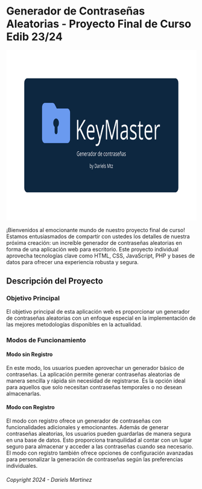 # Generador de Contraseñas Aleatorias - Proyecto Final de Curso Edib 23/24

<div align="center">
  <img height="450" src="https://github.com/DarielsMtz/KeyMaster/blob/master/img/desktop/Frame%202.jpg"  />
</div>

¡Bienvenidos al emocionante mundo de nuestro proyecto final de curso! Estamos entusiasmados de compartir con ustedes los detalles de nuestra próxima creación: un increíble generador de contraseñas aleatorias en forma de una aplicación web para escritorio. Este proyecto individual aprovecha tecnologías clave como HTML, CSS, JavaScript, PHP y bases de datos para ofrecer una experiencia robusta y segura.

## Descripción del Proyecto

### Objetivo Principal
El objetivo principal de esta aplicación web es proporcionar un generador de contraseñas aleatorias con un enfoque especial en la implementación de las mejores metodologías disponibles en la actualidad.

### Modos de Funcionamiento

#### Modo sin Registro
En este modo, los usuarios pueden aprovechar un generador básico de contraseñas. La aplicación permite generar contraseñas aleatorias de manera sencilla y rápida sin necesidad de registrarse. Es la opción ideal para aquellos que solo necesitan contraseñas temporales o no desean almacenarlas.

#### Modo con Registro
El modo con registro ofrece un generador de contraseñas con funcionalidades adicionales y emocionantes. Además de generar contraseñas aleatorias, los usuarios pueden guardarlas de manera segura en una base de datos. Esto proporciona tranquilidad al contar con un lugar seguro para almacenar y acceder a las contraseñas cuando sea necesario. El modo con registro también ofrece opciones de configuración avanzadas para personalizar la generación de contraseñas según las preferencias individuales.

###### _Copyright 2024 - Dariels Martinez_ 

